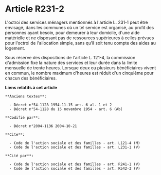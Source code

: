# Article R231-2

L'octroi des services ménagers mentionnés à l'article L. 231-1 peut être envisagé, dans les communes où un tel service est
organisé, au profit des personnes ayant besoin, pour demeurer à leur domicile, d'une aide matérielle et ne disposant pas de
ressources supérieures à celles prévues pour l'octroi de l'allocation simple, sans qu'il soit tenu compte des aides au
logement.

Sous réserve des dispositions de l'article L. 121-4, la commission d'admission fixe la nature des services et leur durée dans
la limite mensuelle de trente heures. Lorsque deux ou plusieurs bénéficiaires vivent en commun, le nombre maximum d'heures
est réduit d'un cinquième pour chacun des bénéficiaires.

**Liens relatifs à cet article**

	**Anciens textes**:

	  - Décret n°54-1128 1954-11-15 art. 6 al. 1 et 2
	  - Décret n°54-1128 du 15 novembre 1954 - art. 6 (Ab)

	**Codifié par**:

	  - Décret n°2004-1136 2004-10-21

	**Cite**:

	  - Code de l'action sociale et des familles - art. L121-4 (M)
	  - Code de l'action sociale et des familles - art. L231-1 (V)

	**Cité par**:

	  - Code de l'action sociale et des familles - art. R241-1 (V)
	  - Code de l'action sociale et des familles - art. R542-3 (V)
